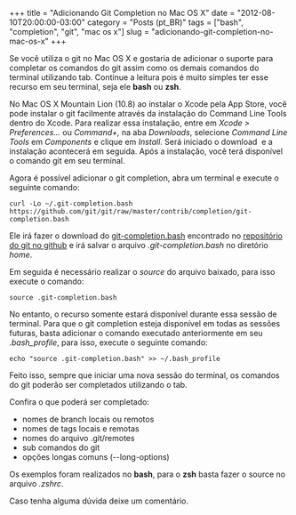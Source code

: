 +++
title = "Adicionando Git Completion no Mac OS X"
date = "2012-08-10T20:00:00-03:00"
category = "Posts (pt_BR)"
tags = ["bash", "completion", "git", "mac os x"]
slug = "adicionando-git-completion-no-mac-os-x"
+++

Se você utiliza o git no Mac OS X e gostaria de adicionar o suporte para
completar os comandos do git assim como os demais comandos do terminal
utilizando tab. Continue a leitura pois é muito simples ter esse recurso em seu
terminal, seja ele **bash** ou **zsh**.

No Mac OS X Mountain Lion (10.8) ao instalar o Xcode pela App Store, você pode
instalar o git facilmente através da instalação do Command Line Tools dentro do
Xcode. Para realizar essa instalação, entre em *Xcode > Preferences...* ou
*Command+,* na aba *Downloads*, selecione *Command Line Tools* em *Components*
e clique em *Install*. Será iniciado o download  e a instalação acontecerá em
seguida. Após a instalação, você terá disponível o comando git em seu terminal.

Agora é possível adicionar o git completion, abra um terminal e execute o
seguinte comando:

```console
curl -Lo ~/.git-completion.bash https://github.com/git/git/raw/master/contrib/completion/git-completion.bash
```

Ele irá fazer o download do
[git-completion.bash](https://github.com/git/git/blob/master/contrib/completion/git-completion.bash)
encontrado no [repositório do git no github](https://github.com/git/git) e irá
salvar o arquivo *.git-completion.bash* no diretório *home*.

Em seguida é necessário realizar o *source* do arquivo baixado, para isso
execute o comando:

```console
source .git-completion.bash
```

No entanto, o recurso somente estará disponível durante essa sessão de
terminal. Para que o git completion esteja disponível em todas as sessões
futuras, basta adicionar o comando executado anteriormente em seu
*.bash_profile*, para isso, execute o seguinte comando:

```console
echo "source .git-completion.bash" >> ~/.bash_profile
```

Feito isso, sempre que iniciar uma nova sessão do terminal, os comandos do git
poderão ser completados utilizando o tab.

Confira o que poderá ser completado:

-  nomes de branch locais ou remotos
-  nomes de tags locais e remotas
-  nomes do arquivo .git/remotes
-  sub comandos do git
-  opções longas comuns (--long-options)

Os exemplos foram realizados no **bash**, para o **zsh** basta fazer o source
no arquivo *.zshrc*.

Caso tenha alguma dúvida deixe um comentário.
